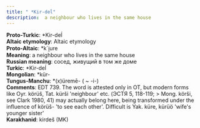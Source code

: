 ```yaml
---
title: " *Kir-deĺ"
description:  a neighbour who lives in the same house
---
```


<strong>Proto-Turkic</strong>:  *Kir-deĺ<br>
<strong>Altaic etymology</strong>:  Altaic etymology<br>
<strong> Proto-Altaic</strong>:  *k`i̯ure<br>
<strong>Meaning</strong>:  a neighbour who lives in the same house<br>
<strong>Russian meaning</strong>:  сосед, живущий в том же доме<br>
<strong>Turkic</strong>:  *Kir-deĺ<br>
<strong>Mongolian</strong>:  *kür-<br>
<strong>Tungus-Manchu</strong>:  *(x)üremē- ( ~ -i-)<br>
<strong>Comments</strong>:  EDT 739. The word is attested only in OT, but modern forms like Oyr. körüš, Tat. kürši 'neighbour' etc. (ЭСТЯ 5, 118-119; > Mong. körši, see Clark 1980, 41) may actually belong here, being transformed under the influence of körüš- 'to see each other'. Difficult is Yak. küre, kürüö 'wife's younger sister'<br>
<strong>Karakhanid</strong>:  kirdeš (MK)<br>


